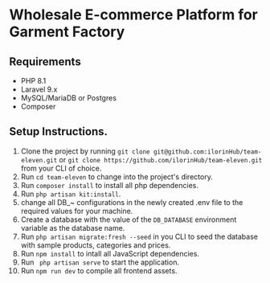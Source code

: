 # Wholesale E-commerce Platform for Garment Factory

## Requirements
- PHP 8.1
- Laravel 9.x
- MySQL/MariaDB or Postgres
- Composer


## Setup Instructions.

1. Clone the project by running ```git clone git@github.com:ilorinHub/team-eleven.git``` or ```git clone https://github.com/ilorinHub/team-eleven.git``` from your CLI of choice.
2. Run ```cd team-eleven``` to change into the project's directory.
3. Run ```composer install``` to install all php dependencies.
4. Run ```php artisan kit:install```.
5. change all DB_~ configurations in the newly created .env file to the required values for your machine.
6. Create a database with the value of the ```DB_DATABASE``` environment variable as the database name.
7. Run ```php artisan migrate:fresh --seed``` in you CLI to seed the database with sample products, categories and prices.
8. Run ```npm install``` to intall all JavaScript dependencies.
9. Run ``` php artisan serve``` to start the application.
11. Run ```npm run dev``` to compile all frontend assets.
